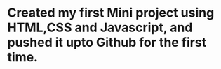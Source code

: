 # Created my first Mini project using HTML,CSS and Javascript, and pushed it upto Github for the first time.
